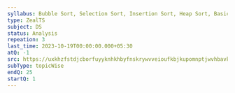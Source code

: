 ```yaml
---
syllabus: Bubble Sort, Selection Sort, Insertion Sort, Heap Sort, BasicConcept Of Asymptotic Notations, Time Complexity
type: ZealTS
subject: DS
status: Analysis
repeation: 3
last_time: 2023-10-19T00:00:00.000+05:30
atQ: -1
src: https://uxkhzfstdjcborfuyyknhkhbyfnskrywvveioufkbjkupomnptjwvhbavkysuhi.vercel.app/solution.html?testId=62514f5e6261be9c3c5454e7&test_id=31
subType: topicWise
endQ: 25
startQ: 1
---
```


